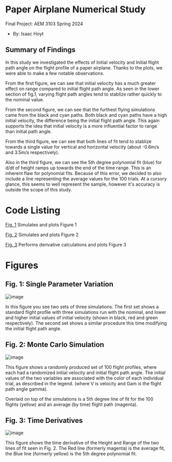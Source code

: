  # Paper Airplane Numerical Study
  Final Project: AEM 3103 Spring 2024

  - By: Isaac Hoyt

  ## Summary of Findings


  In this study we investigated the effects of Initial velocity and Initial flight path angle on the flight profile of a paper airplane. Thanks to the plots, we were able to make a few notable observations. 
 
  From the first figure, we can see that initial velocity has a much greater effect on range compared to initial flight path angle. As seen in the lower section of fig.1, varying flight path angles tend to stablize rather quickly to the nominal value.

  From the second figure, we can see that the furthest flying simulations came from the black and cyan paths. Both black and cyan paths have a high initial velocity, the difference being the initial flight path angle. This again supports the idea that initial velocity is a more influential factor to range than initial path angle.

  From the third figure, we can see that both lines of fit tend to stablize towards a single value for vertical and horizontal velocity (about -0.6m/s and 3.5m/s respectively).

  Also in the third figure, we can see the 5th degree polynomial fit (blue) for d/dt of height ramps up towards the end of the time range. This is an inherent flaw for polynomial fits. Because of this error, we decided to also include a line representing the average values for the 100 trials. At a cursory glance, this seems to well represent the sample, however it's accuracy is outside the scope of this study.

 
  # Code Listing

  [Fig. 1](./caseA.m) Simulates and plots Figure 1

  [Fig. 2](./caseB.m) Simulates and plots Figure 2

  [Fig. 3](./derivatives.m) Performs derivative calculations and plots Figure 3

  # Figures

  ## Fig. 1: Single Parameter Variation

![image](https://github.com/IHOYTUMN/AEM3103FinalProject/assets/167821413/605d2810-0476-4ae4-bb66-926a1b801aad)

In this figure you see two sets of three simulations. The first set shows a standard flight profile with three simulations run with the nominal, and lower and higher initial values of initial velocity (shown in black, red and green respectively).
The second set shows a similar procedure this time modifying the initial flight path angle.



  ## Fig. 2: Monte Carlo Simulation

  ![image](https://github.com/IHOYTUMN/AEM3103FinalProject/assets/167821413/93c1d9fa-f4d8-4b3e-b307-4d415801048e)

This figure shows a randomly produced set of 100 flight profiles, where each had a randomized initial velocity and initial flight path angle. The initial values of the two variables are associated with the color of each individual trial, as described in the legend. (where V is velocity and Gam is the flight path angle gamma).

Overlaid on top of the simulations is a 5th degree line of fit for the 100 flights (yellow) and an average (by time) flight path (magenta).

 ## Fig. 3: Time Derivatives
 <Time-derivative of height and range for the fitted trajectory>
  
![image](https://github.com/IHOYTUMN/AEM3103FinalProject/assets/167821413/a38604e4-f084-433b-ac6e-3af996e1c03b)

This figure shows the time derivative of the Height and Range of the two lines of fit seen in Fig. 2. The Red line (formerly magenta) is the average fit, the Blue line (formerly yellow) is the 5th degree polynomial fit.



